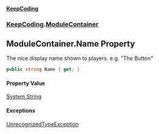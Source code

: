 #### [KeepCoding](index.md 'index')
### [KeepCoding](KeepCoding.md 'KeepCoding').[ModuleContainer](ModuleContainer.md 'KeepCoding.ModuleContainer')
## ModuleContainer.Name Property
The nice display name shown to players. e.g. "The Button"  
```csharp
public string Name { get; }
```
#### Property Value
[System.String](https://docs.microsoft.com/en-us/dotnet/api/System.String 'System.String')
#### Exceptions
[UnrecognizedTypeException](UnrecognizedTypeException.md 'KeepCoding.Internal.UnrecognizedTypeException')  
